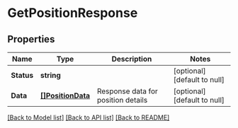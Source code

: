 # GetPositionResponse

## Properties
Name | Type | Description | Notes
------------ | ------------- | ------------- | -------------
**Status** | **string** |  | [optional] [default to null]
**Data** | [**[]PositionData**](PositionData.md) | Response data for position details | [optional] [default to null]

[[Back to Model list]](../README.md#documentation-for-models) [[Back to API list]](../README.md#documentation-for-api-endpoints) [[Back to README]](../README.md)

